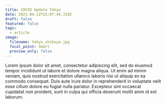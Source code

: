 ```yaml
---
title: COVID Update Tokyo
date: 2021-04-22T15:07:44.729Z
draft: false
featured: false
tags:
  - article
image:
  filename: tokyo_shibuya.jpg
  focal_point: Smart
  preview_only: false
---
```

Lorem ipsum dolor sit amet, consectetur adipiscing elit, sed do eiusmod tempor incididunt ut labore et dolore magna aliqua. Ut enim ad minim veniam, quis nostrud exercitation ullamco laboris nisi ut aliquip ex ea commodo consequat. Duis aute irure dolor in reprehenderit in voluptate velit esse cillum dolore eu fugiat nulla pariatur. Excepteur sint occaecat cupidatat non proident, sunt in culpa qui officia deserunt mollit anim id est laborum.